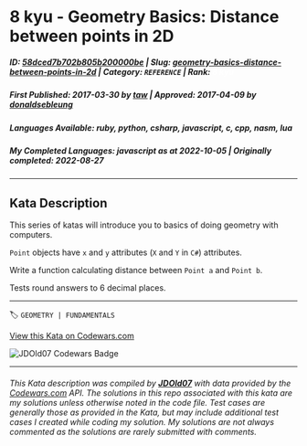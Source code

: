 # 8 kyu - Geometry Basics: Distance between points in 2D

##### **ID**: [58dced7b702b805b200000be](https://www.codewars.com/kata/58dced7b702b805b200000be) | **Slug**: [geometry-basics-distance-between-points-in-2d](https://www.codewars.com/kata/58dced7b702b805b200000be) | **Category**: `REFERENCE` | **Rank**: <span style="color:white">8 kyu</span>

##### **First Published**: 2017-03-30 ***by*** [taw](https://www.codewars.com/users/taw) | **Approved**: 2017-04-09 ***by*** [donaldsebleung](https://www.codewars.com/users/donaldsebleung)

##### **Languages Available**: ruby, python, csharp, javascript, c, cpp, nasm, lua

##### **My Completed Languages**: javascript ***as at*** 2022-10-05 | **Originally completed**: 2022-08-27

---

## Kata Description


This series of katas will introduce you to basics of doing geometry with computers.



`Point` objects have `x` and `y` attributes (`X` and `Y` in `C#`) attributes.



Write a function calculating distance between `Point a` and `Point b`.



Tests round answers to 6 decimal places.

---


🏷 `GEOMETRY | FUNDAMENTALS`


[View this Kata on Codewars.com](https://www.codewars.com/kata/58dced7b702b805b200000be)

![](https://www.codewars.com/users/jdold07/badges/large "JDOld07 Codewars Badge")

---

###### *This Kata description was compiled by [**JDOld07**](https://tpstech.dev) with data provided by the [Codewars.com](https://www.codewars.com) API.  The solutions in this repo associated with this kata are my solutions unless otherwise noted in the code file.  Test cases are generally those as provided in the Kata, but may include additional test cases I created while coding my solution.  My solutions are not always commented as the solutions are rarely submitted with comments.*
